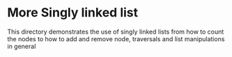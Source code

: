 # More Singly linked list

This directory demonstrates the use of singly linked lists from how to count the
nodes to how to add and remove node, traversals and list manipulations in
general
